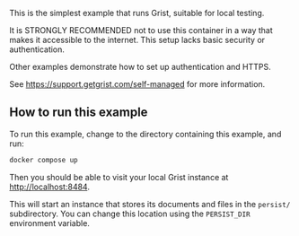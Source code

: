 This is the simplest example that runs Grist, suitable for local testing.

It is STRONGLY RECOMMENDED not to use this container in a way that makes it accessible to the internet.
This setup lacks basic security or authentication.

Other examples demonstrate how to set up authentication and HTTPS.

See https://support.getgrist.com/self-managed for more information.

## How to run this example

To run this example, change to the directory containing this example, and run:
```sh
docker compose up
```
Then you should be able to visit your local Grist instance at <http://localhost:8484>.

This will start an instance that stores its documents and files in the `persist/` subdirectory.
You can change this location using the `PERSIST_DIR` environment variable.
